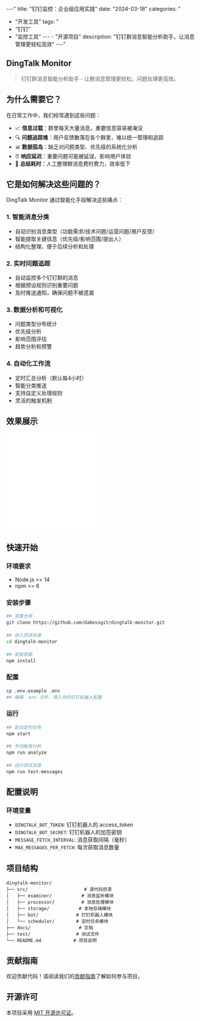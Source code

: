 
---"
title: "钉钉监控：企业级应用实践"
date: "2024-03-18"
categories: "
  - "开发工具"
tags: "
  - "钉钉"
  - "监控工具"
---  - "开源项目"
description: "钉钉群消息智能分析助手，让消息管理更轻松高效"
---"
## DingTalk Monitor

> 钉钉群消息智能分析助手 - 让群消息管理更轻松，问题处理更高效。

## 为什么需要它？

在日常工作中，我们经常遇到这些问题：

- 📈 **信息过载**：群里每天大量消息，重要信息容易被淹没
- 🔍 **问题追踪难**：用户反馈散落在各个群里，难以统一管理和追踪
- 📊 **数据孤岛**：缺乏对问题类型、优先级的系统化分析
- ⏰ **响应延迟**：重要问题可能被延误，影响用户体验
- 📝 **总结耗时**：人工整理群消息费时费力，效率低下

## 它是如何解决这些问题的？

DingTalk Monitor 通过智能化手段解决这些痛点：

### 1. 智能消息分类

- 自动识别消息类型（功能需求/技术问题/运营问题/用户反馈）
- 智能提取关键信息（优先级/影响范围/提出人）
- 结构化整理，便于后续分析和处理

### 2. 实时问题追踪

- 自动监控多个钉钉群的消息
- 根据预设规则识别重要问题
- 及时推送通知，确保问题不被遗漏

### 3. 数据分析和可视化

- 问题类型分布统计
- 优先级分析
- 影响范围评估
- 趋势分析和预警

### 4. 自动化工作流

- 定时汇总分析（默认每4小时）
- 智能分类推送
- 支持自定义处理规则
- 灵活的触发机制

## 效果展示

![占位图](/assets/images/open-source/2024-03-18-钉钉监控：企业级应用实践/placeholder.png)

## 快速开始

### 环境要求

- Node.js >= 14
- npm >= 6

### 安装步骤

```bash
## 克隆仓库
git clone https://github.com/dabossgit/dingtalk-monitor.git            

## 进入项目目录
cd dingtalk-monitor    

## 安装依赖
npm install  
```

### 配置

```bash
cp .env.example .env      
## 编辑 .env 文件，填入你的钉钉机器人配置
```

### 运行

```bash
## 启动定时任务
npm start                                          

## 手动触发分析
npm run analyze       

## 运行测试消息
npm run test-messages       
```

## 配置说明

### 环境变量

- `DINGTALK_BOT_TOKEN`: 钉钉机器人的 access_token    
- `DINGTALK_BOT_SECRET`: 钉钉机器人的加签密钥
- `MESSAGE_FETCH_INTERVAL`: 消息获取间隔（毫秒）
- `MAX_MESSAGES_PER_FETCH`: 每次获取消息数量

## 项目结构

```
dingtalk-monitor/
├── src/                     # 源代码目录
│   ├── examiner/           # 消息监听模块
│   ├── processor/          # 消息处理模块
│   ├── storage/           # 本地存储模块
│   ├── bot/              # 钉钉机器人模块
│   └── scheduler/        # 定时任务模块
├── docs/                  # 文档
├── test/                 # 测试文件
└── README.md            # 项目说明
```

## 贡献指南

欢迎贡献代码！请阅读我们的[贡献指南](CONTRIBUTING.md)了解如何参与项目。

## 开源许可

本项目采用 [MIT 开源许可证](LICENSE)。

